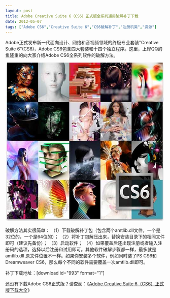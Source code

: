 ```yaml
---
layout: post
title: Adobe Creative Suite 6（CS6）正式版全系列通用破解补丁下载		
date: 2012-05-07
tags: ["Adobe CS6","Creative Suite 6","CS6破解补丁","注册机类","资源"]
---
```


Adobe正式发布新一代面向设计、网络和音视频领域的终极专业套装"Creative Suite 6"(CS6)，Adobe CS6包含四大套装和十四个独立程序。这里，上岸QQ的鱼隆重的向大家介绍Adobe CS6全系列软件的破解方法。

<a href="http://www.saqqdy.com/download/adobe-creative-suite-6-cs6-full-version-download-daquan/attachment/adobe-cs6" rel="attachment wp-att-669"><img class="alignnone size-full wp-image-669" title="adobe-cs6" src="adobe-cs6.jpg" alt="" width="500" height="500" /></a>

破解方法其实很简单：
（1）下载破解补丁包（包含两个amtlib.dll文件，一个是32位的，一个是64位的）；
（2）将补丁包解压出来，替换安装目录下的相同文件即可（建议先备份）；
（3）启动软件；
（4）如果覆盖后还出现注册或者输入注册码的选项，选择以后注册和试用即可。其他软件破解步骤都一样，最多就是 amtlib.dll 原文件位置不一样。如果你安装多个软件，例如同时装了PS CS6和 Dreamweaver CS6，那么每个不同的软件需要覆盖一次amtlib.dll即可。

补丁下载地址：[download id="993" format="1"]

还没有下载Adobe CS6正式版？请查阅：《<a title="Adobe Creative Suite 6（CS6）正式版下载大全" href="http://www.saqqdy.com/download/adobe-creative-suite-6-cs6-full-version-download-daquan" target="_blank">Adobe Creative Suite 6（CS6）正式版下载大全</a>》		